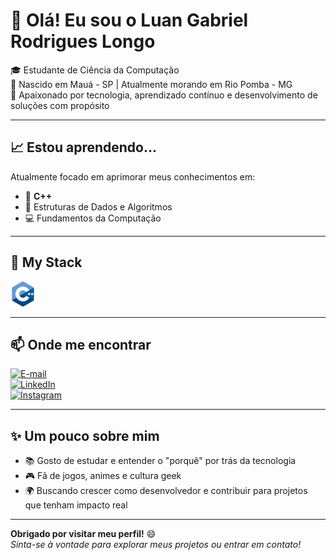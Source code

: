 # 👋 Olá! Eu sou o Luan Gabriel Rodrigues Longo 

🎓 Estudante de Ciência da Computação  
🏡 Nascido em Mauá - SP | Atualmente morando em Rio Pomba - MG  
🚀 Apaixonado por tecnologia, aprendizado contínuo e desenvolvimento de soluções com propósito

---

## 📈 Estou aprendendo...

Atualmente focado em aprimorar meus conhecimentos em:

- 📘 **C++**
- 🧠 Estruturas de Dados e Algoritmos
- 💻 Fundamentos da Computação

---

## 🧰 My Stack

<img src="https://raw.githubusercontent.com/devicons/devicon/master/icons/cplusplus/cplusplus-original.svg" alt="C++" width="40" height="40"/>

---

## 📫 Onde me encontrar

[![E-mail](https://img.shields.io/badge/-Email-000?style=for-the-badge&logo=microsoft-outlook&logoColor=FF00F6&color=FFF)](mailto:lrodriges2407@gmail.com)  
[![LinkedIn](https://img.shields.io/badge/-LinkedIn-000?style=for-the-badge&logo=linkedin&logoColor=FF00F6&color=FFF)](https://www.linkedin.com/in/lrodriguesrl)  
[![Instagram](https://img.shields.io/badge/-Instagram-000?style=for-the-badge&logo=instagram&logoColor=FF00F6&color=FFF)](https://www.instagram.com/l.rodriguess11)

---

## ✨ Um pouco sobre mim

- 📚 Gosto de estudar e entender o "porquê" por trás da tecnologia  
- 🎮 Fã de jogos, animes e cultura geek  
- 🌍 Buscando crescer como desenvolvedor e contribuir para projetos que tenham impacto real

---

**Obrigado por visitar meu perfil!** 😄  
_Sinta-se à vontade para explorar meus projetos ou entrar em contato!_